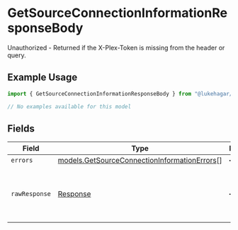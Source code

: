 # GetSourceConnectionInformationResponseBody

Unauthorized - Returned if the X-Plex-Token is missing from the header or query.

## Example Usage

```typescript
import { GetSourceConnectionInformationResponseBody } from "@lukehagar/plexjs";

// No examples available for this model
```

## Fields

| Field                                                                                              | Type                                                                                               | Required                                                                                           | Description                                                                                        |
| -------------------------------------------------------------------------------------------------- | -------------------------------------------------------------------------------------------------- | -------------------------------------------------------------------------------------------------- | -------------------------------------------------------------------------------------------------- |
| `errors`                                                                                           | [models.GetSourceConnectionInformationErrors](../models/getsourceconnectioninformationerrors.md)[] | :heavy_minus_sign:                                                                                 | N/A                                                                                                |
| `rawResponse`                                                                                      | [Response](https://developer.mozilla.org/en-US/docs/Web/API/Response)                              | :heavy_minus_sign:                                                                                 | Raw HTTP response; suitable for custom response parsing                                            |